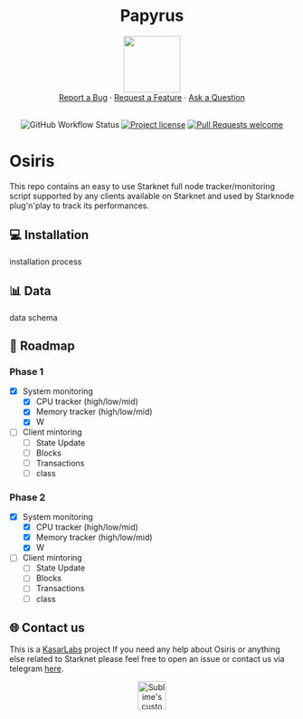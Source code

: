 <div align="center">
  <h1>Papyrus</h1>
  <img src="https://i.ibb.co/bPKp1wb/osiris.png" height="100" width="100">
  <br />
  <a href="https://github.com/kasarlabs/osiris/issues/new?assignees=&labels=bug&template=01_BUG_REPORT.md&title=bug%3A+">Report a Bug</a>
  ·
  <a href="https://github.com/kasarlabs/osiris/issues/new?assignees=&labels=enhancement&template=02_FEATURE_REQUEST.md&title=feat%3A+">Request a Feature</a>
  ·
  <a href="https://github.com/kasarlabs/osiris/discussions">Ask a Question</a>
</div>

<div align="center">
<br />

![GitHub Workflow Status](https://img.shields.io/github/actions/workflow/status/kasarlabs/osiris/ci.yml?branch=main)
[![Project license](https://img.shields.io/github/license/kasarlabs/osiris.svg?style=flat-square)](LICENSE)
[![Pull Requests welcome](https://img.shields.io/badge/PRs-welcome-ff69b4.svg?style=flat-square)](https://github.com/kasarlabs/osiris/issues?q=is%3Aissue+is%3Aopen+label%3A%22help+wanted%22)

</div>

# Osiris

This repo contains an easy to use Starknet full node tracker/monitoring script supported by any clients available on Starknet and used by Starknode plug'n'play to track its performances.

## 💻 Installation

installation process

## 📊 Data

data schema

## 📍 Roadmap

### Phase 1

* [X] System monitoring
    * [X] CPU tracker (high/low/mid)
    * [X] Memory tracker (high/low/mid)
    * [X] W
* [ ] Client mintoring
    * [ ] State Update
    * [ ] Blocks
    * [ ] Transactions
    * [ ] class

### Phase 2

* [X] System monitoring
    * [X] CPU tracker (high/low/mid)
    * [X] Memory tracker (high/low/mid)
    * [X] W
* [ ] Client mintoring
    * [ ] State Update
    * [ ] Blocks
    * [ ] Transactions
    * [ ] class

## 🌐 Contact us

This is a [KasarLabs](https://twitter.com/kasarlabs) project If you need any help about Osiris or anything else related to Starknet please feel free to open an issue or contact us via telegram [here](https://t.me/antiyro).

<p align="center">
  <img src="https://i.ibb.co/BNjdJdg/Kasarlabs-logo.png" height="50" width="50" alt="Sublime's custom image"/>
</p>